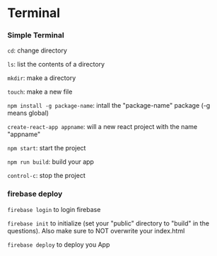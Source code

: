 # Terminal

### Simple Terminal

`cd`: change directory

`ls`: list the contents of a directory

`mkdir`: make a directory

`touch`: make a new file 

`npm install -g package-name`: intall the "package-name" package (-g means global)

`create-react-app appname`: will a new react project with the name "appname"

`npm start`: start the project

`npm run build`: build your app

`control-c`: stop the project

### firebase deploy

`firebase login` to login firebase
 
`firebase init` to initialize (set your "public" directory to "build" in the questions). Also make sure to NOT overwrite your index.html

`firebase deploy` to deploy you App